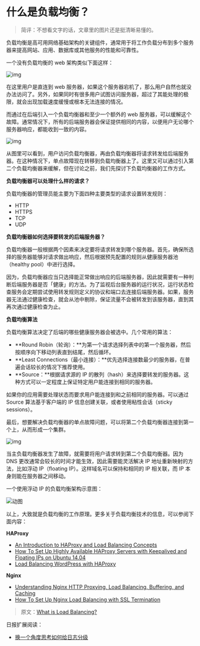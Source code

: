 # 什么是负载均衡？

> 简评：不想看文字的话，文章里的图片还是挺清晰易懂的。

负载均衡是高可用网络基础架构的关键组件，通常用于将工作负载分布到多个服务器来提高网站、应用、数据库或其他服务的性能和可靠性。

一个没有负载均衡的 web 架构类似下面这样：

![img](D:/%E6%96%87%E4%BB%B6/typora%E5%9B%BE%E7%89%87/v2-6a7f624cd5e776a6b0b05a051e65666e_720w.png)

在这里用户是直连到 web 服务器，如果这个服务器宕机了，那么用户自然也就没办法访问了。另外，如果同时有很多用户试图访问服务器，超过了其能处理的极限，就会出现加载速度缓慢或根本无法连接的情况。

而通过在后端引入一个负载均衡器和至少一个额外的 web 服务器，可以缓解这个故障。通常情况下，所有的后端服务器会保证提供相同的内容，以便用户无论哪个服务器响应，都能收到一致的内容。

![img](D:/%E6%96%87%E4%BB%B6/typora%E5%9B%BE%E7%89%87/v2-6aa2607e04cc9d2f0d448f9fa80b2ae2_720w.png)

从图里可以看到，用户访问负载均衡器，再由负载均衡器将请求转发给后端服务器。在这种情况下，单点故障现在转移到负载均衡器上了。这里又可以通过引入第二个负载均衡器来缓解，但在讨论之前，我们先探讨下负载均衡器的工作方式。

**负载均衡器可以处理什么样的请求？**

负载均衡器的管理员能主要为下面四种主要类型的请求设置转发规则：

- HTTP
- HTTPS
- TCP
- UDP

**负载均衡器如何选择要转发的后端服务器？**

负载均衡器一般根据两个因素来决定要将请求转发到哪个服务器。首先，确保所选择的服务器能够对请求做出响应，然后根据预先配置的规则从健康服务器池（healthy pool）中进行选择。

因为，负载均衡器应当只选择能正常做出响应的后端服务器，因此就需要有一种判断后端服务器是否「健康」的方法。为了监视后台服务器的运行状况，运行状态检查服务会定期尝试使用转发规则定义的协议和端口去连接后端服务器。如果，服务器无法通过健康检查，就会从池中剔除，保证流量不会被转发到该服务器，直到其再次通过健康检查为止。

**负载均衡算法**

负载均衡算法决定了后端的哪些健康服务器会被选中。几个常用的算法：

- **Round Robin（轮询）：**为第一个请求选择列表中的第一个服务器，然后按顺序向下移动列表直到结尾，然后循环。
- **Least Connections（最小连接）：**优先选择连接数最少的服务器，在普遍会话较长的情况下推荐使用。
- **Source：**根据请求源的 IP 的散列（hash）来选择要转发的服务器。这种方式可以一定程度上保证特定用户能连接到相同的服务器。

如果你的应用需要处理状态而要求用户能连接到和之前相同的服务器。可以通过 Source 算法基于客户端的 IP 信息创建关联，或者使用粘性会话（sticky sessions）。

最后，想要解决负载均衡器的单点故障问题，可以将第二个负载均衡器连接到第一个上，从而形成一个集群。

![img](D:/%E6%96%87%E4%BB%B6/typora%E5%9B%BE%E7%89%87/v2-b3e69e976b5577457fcefc58f941fb8d_720w.webp)

当主负载均衡器发生了故障，就需要将用户请求转到第二个负载均衡器。因为 DNS 更改通常会较长的时间才能生效，因此需要能灵活解决 IP 地址重新映射的方法，比如浮动 IP（floating IP）。这样域名可以保持和相同的 IP 相关联，而 IP 本身则能在服务器之间移动。

一个使用浮动 IP 的负载均衡架构示意图：

![动图](D:/%E6%96%87%E4%BB%B6/typora%E5%9B%BE%E7%89%87/v2-3661c2082103036ecb23a3f29be740be_b.gif)



以上，大致就是负载均衡的工作原理。更多关于负载均衡技术的信息，可以参阅下面内容：

**HAProxy**

- [An Introduction to HAProxy and Load Balancing Concepts](https://link.zhihu.com/?target=https%3A//www.digitalocean.com/community/tutorials/an-introduction-to-haproxy-and-load-balancing-concepts)
- [How To Set Up Highly Available HAProxy Servers with Keepalived and Floating IPs on Ubuntu 14.04](https://link.zhihu.com/?target=https%3A//www.digitalocean.com/community/tutorials/how-to-set-up-highly-available-haproxy-servers-with-keepalived-and-floating-ips-on-ubuntu-14-04)
- [Load Balancing WordPress with HAProxy](https://link.zhihu.com/?target=https%3A//www.digitalocean.com/community/tutorial_series/load-balancing-wordpress-with-haproxy)

**Nginx**

- [Understanding Nginx HTTP Proxying, Load Balancing, Buffering, and Caching](https://link.zhihu.com/?target=https%3A//www.digitalocean.com/community/tutorials/understanding-nginx-http-proxying-load-balancing-buffering-and-caching)
- [How To Set Up Nginx Load Balancing with SSL Termination](https://link.zhihu.com/?target=https%3A//www.digitalocean.com/community/tutorials/how-to-set-up-nginx-load-balancing-with-ssl-termination)

> 原文：[What is Load Balancing?](https://link.zhihu.com/?target=https%3A//www.digitalocean.com/community/tutorials/what-is-load-balancing)

日报扩展阅读：

- [换一个角度思考如何给日志分级](https://zhuanlan.zhihu.com/p/26486806)